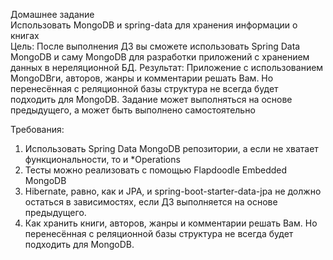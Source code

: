 Домашнее задание<br>
Использовать MongoDB и spring-data для хранения информации о книгах<br>
Цель: После выполнения ДЗ вы сможете использовать Spring Data MongoDB 
и саму MongoDB для разработки приложений с хранением данных в нереляционной БД.
Результат: Приложение с использованием MongoDBги, авторов, жанры и комментарии решать Вам. 
Но перенесённая с реляционной базы структура не всегда будет подходить для MongoDB.
Задание может выполняться на основе предыдущего, а может быть выполнено самостоятельно

Требования:
1. Использовать Spring Data MongoDB репозитории, а если не хватает функциональности, то и *Operations
2. Тесты можно реализовать с помощью Flapdoodle Embedded MongoDB
3. Hibernate, равно, как и JPA, и spring-boot-starter-data-jpa не должно остаться в зависимостях, если ДЗ выполняется на основе предыдущего.
4. Как хранить книги, авторов, жанры и комментарии решать Вам. Но перенесённая с реляционной базы структура не всегда будет подходить для MongoDB.
